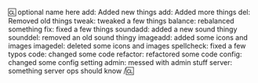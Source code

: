 [Changelogs]: # (Your PR should contain a detailed changelog of notable changes, titled and categorized appropriately. This includes, new features, sprites, sounds, balance changes, admin tools, map edits, removals, big refactors, config changes, hosting changes and important fixes. An example changelog has been provided below for you to edit. If you need additional help, read https://github.com/tgstation/tgstation/wiki/Changelogs. Do not roleplay/put in character entries in the changelog)

:cl: optional name here
add: Added new things
add: Added more things
del: Removed old things
tweak: tweaked a few things
balance: rebalanced something
fix: fixed a few things
soundadd: added a new sound thingy
sounddel: removed an old sound thingy
imageadd: added some icons and images
imagedel: deleted some icons and images
spellcheck: fixed a few typos
code: changed some code
refactor: refactored some code
config: changed some config setting
admin: messed with admin stuff
server: something server ops should know
/:cl:

[why]: # (Please add a short description [two lines down] of why you think these changes would benefit the game. If you can't justify it in words, it might not be worth adding.)
